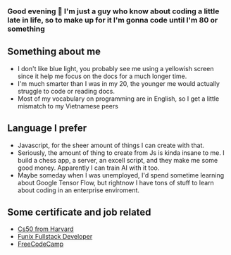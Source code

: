 ### Good evening 👋 I'm just a guy who know about coding a little late in life, so to make up for it I'm gonna code until I'm 80 or something
## Something about me
- I don't like blue light, you probably see me using a yellowish screen since it help me focus on the docs for a much longer time.
- I'm much smarter than I was in my 20, the younger me would actually struggle to code or reading docs.
- Most of my vocabulary on programming are in English, so I get a little mismatch to my Vietnamese peers
## Language I prefer
- Javascript, for the sheer amount of things I can create with that.
- Seriously, the amount of thing to create from Js is kinda insane to me. I build a chess app, a server, an excell script, and they make me some good money. Apparently I can train AI with it too.
- Maybe someday when I was unemployed, I'd spend sometime learning about Google Tensor Flow, but rightnow I have tons of stuff to learn about coding in an enterprise enviroment.
## Some certificate and job related
- [Cs50 from Harvard](https://certificates.cs50.io/317bffe1-c975-40da-9f31-1a8cdfe1850f.pdf?size=letter)
- [Funix Fullstack Developer](#)
- [FreeCodeCamp](#)
